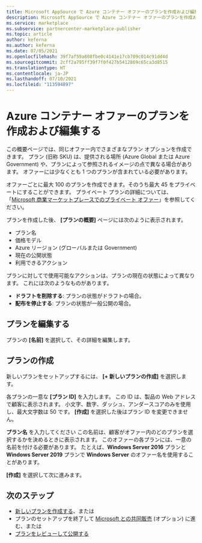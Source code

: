 ```yaml
---
title: Microsoft AppSource で Azure コンテナー オファーのプランを作成および編集します。
description: Microsoft AppSource で Azure コンテナー オファーのプランを作成および編集します。
ms.service: marketplace
ms.subservice: partnercenter-marketplace-publisher
ms.topic: article
author: keferna
ms.author: keferna
ms.date: 07/05/2021
ms.openlocfilehash: 39f7af59a808fbe0c4141e17cb709c014c91dd4d
ms.sourcegitcommit: 2cff2a795ff39f7f0f427b5412869c65ca3d8515
ms.translationtype: HT
ms.contentlocale: ja-JP
ms.lasthandoff: 07/10/2021
ms.locfileid: "113594897"
---
```

# <a name="create-and-edit-plans-for-an-azure-container-offer"></a>Azure コンテナー オファーのプランを作成および編集する

この概要ページでは、同じオファー内でさまざまなプラン オプションを作成できます。 プラン (旧称 SKU) は、提供される場所 (Azure Global または Azure Government) や、プランによって参照されるイメージの点で異なる場合があります。 オファーには少なくとも 1 つのプランが含まれている必要があります。

オファーごとに最大 100 のプランを作成できます。そのうち最大 45 をプライベートにすることができます。 プライベート プランの詳細については、「[Microsoft 商業マーケットプレースでのプライベート オファー](private-offers.md)」を参照してください。

プランを作成した後、 **[プランの概要]** ページには次のように表示されます。

- プラン名
- 価格モデル
- Azure リージョン (グローバルまたは Government)
- 現在の公開状態
- 利用できるアクション

プランに対してで使用可能なアクションは、プランの現在の状態によって異なります。 これには次のようなものがあります。

- **ドラフトを削除する**: プランの状態がドラフトの場合。
- **配布を停止する**: プランの状態が一般公開の場合。

## <a name="edit-a-plan"></a>プランを編集する

プランの **[名前]** を選択して、その詳細を編集します。

## <a name="create-a-plan"></a>プランの作成

新しいプランをセットアップするには、 **[+ 新しいプランの作成]** を選択します。

各プランの一意な **[プラン ID]** を入力します。 この ID は、製品の Web アドレスで顧客に表示されます。 小文字、数字、ダッシュ、アンダースコアのみを使用し、最大文字数は 50 です。 **[作成]** を選択した後はプラン ID を変更できません。

**プラン名** を入力してください この名前は、顧客がオファー内のどのプランを選択するかを決めるときに表示されます。 このオファーの各プランには、一意の名前を付ける必要があります。 たとえば、**Windows Server 2016** プランと **Windows Server 2019** プランで **Windows Server** のオファー名を使用することがあります。

**[作成]** を選択して次に進みます。

## <a name="next-steps"></a>次のステップ

- [新しいプランを作成する](azure-container-plan-setup.md)、または
- プランのセットアップを終了して [Microsoft との共同販売](./co-sell-overview.md) (オプション) に進む、または
- [プランをレビューして公開する](review-publish-offer.md)